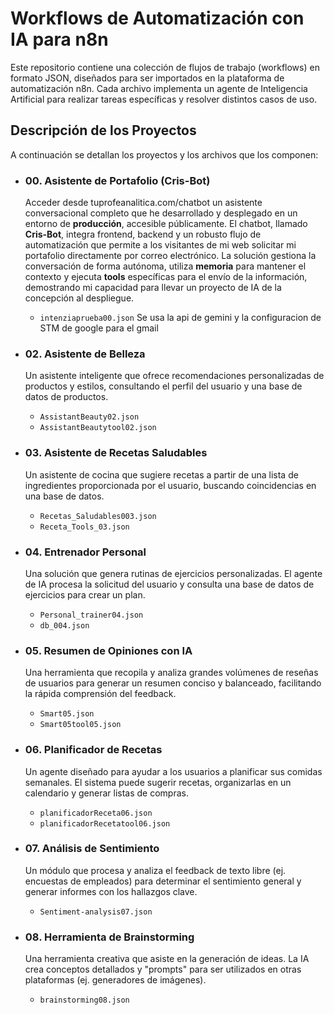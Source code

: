 # Workflows de Automatización con IA para n8n

Este repositorio contiene una colección de flujos de trabajo (workflows) en formato JSON, diseñados para ser importados en la plataforma de automatización n8n. Cada archivo implementa un agente de Inteligencia Artificial para realizar tareas específicas y resolver distintos casos de uso.

## Descripción de los Proyectos

A continuación se detallan los proyectos y los archivos que los componen:

* ### 00. Asistente de Portafolio (Cris-Bot)
    Acceder desde tuprofeanalitica.com/chatbot un asistente conversacional completo que he desarrollado y desplegado en un entorno de **producción**, accesible públicamente. El chatbot, llamado **Cris-Bot**, integra frontend, backend y un robusto flujo de automatización que permite a los visitantes de mi web solicitar mi portafolio directamente por correo electrónico. La solución gestiona la conversación de forma autónoma, utiliza **memoria** para mantener el contexto y ejecuta **tools** específicas para el envío de la información, demostrando mi capacidad para llevar un proyecto de IA de la concepción al despliegue.
    * `intenziaprueba00.json`
  Se usa la api de gemini y la configuracion de STM de google para el gmail  


* ### 02. Asistente de Belleza
    Un asistente inteligente que ofrece recomendaciones personalizadas de productos y estilos, consultando el perfil del usuario y una base de datos de productos.
    * `AssistantBeauty02.json`
    * `AssistantBeautytool02.json`

* ### 03. Asistente de Recetas Saludables
    Un asistente de cocina que sugiere recetas a partir de una lista de ingredientes proporcionada por el usuario, buscando coincidencias en una base de datos.
    * `Recetas_Saludables003.json`
    * `Receta_Tools_03.json`

* ### 04. Entrenador Personal
    Una solución que genera rutinas de ejercicios personalizadas. El agente de IA procesa la solicitud del usuario y consulta una base de datos de ejercicios para crear un plan.
    * `Personal_trainer04.json`
    * `db_004.json`

* ### 05. Resumen de Opiniones con IA
    Una herramienta que recopila y analiza grandes volúmenes de reseñas de usuarios para generar un resumen conciso y balanceado, facilitando la rápida comprensión del feedback.
    * `Smart05.json`
    * `Smart05tool05.json`

* ### 06. Planificador de Recetas
    Un agente diseñado para ayudar a los usuarios a planificar sus comidas semanales. El sistema puede sugerir recetas, organizarlas en un calendario y generar listas de compras.
    * `planificadorReceta06.json`
    * `planificadorRecetatool06.json`

* ### 07. Análisis de Sentimiento
    Un módulo que procesa y analiza el feedback de texto libre (ej. encuestas de empleados) para determinar el sentimiento general y generar informes con los hallazgos clave.
    * `Sentiment-analysis07.json`

* ### 08. Herramienta de Brainstorming
    Una herramienta creativa que asiste en la generación de ideas. La IA crea conceptos detallados y "prompts" para ser utilizados en otras plataformas (ej. generadores de imágenes).
    * `brainstorming08.json`

